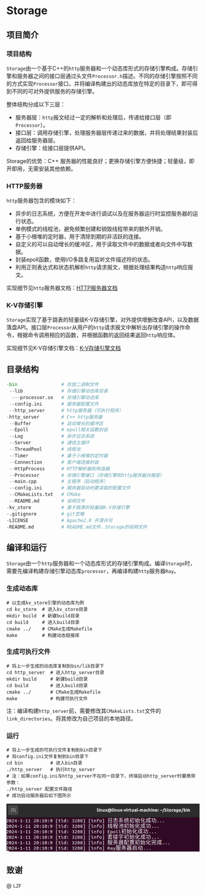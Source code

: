 # Storage

## 项目简介

### 项目结构

`Storage`由一个基于C++的`http`服务器和一个动态库形式的存储引擎构成。存储引擎和服务器之间的接口层通过头文件`Processor.h`描述。不同的存储引擎按照不同的方式实现`Processor`接口，并将编译构建出的动态库放在特定的目录下，即可得到不同的可对外提供服务的存储引擎。

整体结构分成以下三层：

* 服务器层：`http`报文经过一定的解析和处理后，传递给接口层（即`Processor`）。
* 接口层：调用存储引擎，处理服务器层传递过来的数据，并将处理结果封装后返回给服务器层。
* 存储引擎：给接口层提供API。

Storage的优势：C++ 服务器的性能良好；更换存储引擎方便快捷；轻量级，即开即用，无需安装其他依赖。

### HTTP服务器

`http`服务器包含的模块如下：

* 异步的日志系统，方便在开发中进行调试以及在服务器运行时监控服务器的运行状态。
* 单例模式的线程池，避免频繁创建和销毁线程带来的额外开销。
* 基于小根堆的定时器，用于清除到期的非活跃的连接。
* 自定义的可以自动增长的缓冲区，用于读取文件中的数据或者向文件中写数据。
* 封装epoll函数，使用I/O多路复用监听文件描述符的状态。
* 利用正则表达式和状态机解析`http`请求报文，根据处理结果构造`http`响应报文。

实现细节见`http`服务器文档：[HTTP服务器文档](./http_server/README.md)

### K-V存储引擎

`Storage`实现了基于跳表的轻量级K-V存储引擎，对外提供增删改查API，以及数据落盘API。接口层`Processor`从用户的`http`请求报文中解析出存储引擎的操作命令，根据命令调用相应的函数，并根据函数的返回结果返回`http`响应体。

实现细节见K-V存储引擎文档：[K-V存储引擎文档](./kv_store/README.md)

## 目录结构

```python
-bin				# 存放二进制文件
 --lib				# 存储引擎动态库目录
  ---processor.so	# 存储引擎动态库
 --config.ini		# 服务器配置文件
 --http_server		# http服务器（可执行程序）
-http_server		# C++ http服务器
 --Buffer			# 自动增长的缓冲区
 --Epoll			# epoll相关函数封装
 --Log				# 异步日志系统
 --Server			# 通信主循环
 --ThreadPool		# 线程池
 --Timer			# 基于小根堆的定时器
 --Connection		# 客户端连接封装
 --HttpProcess		# HTTP解析器和构造器
 --Processor		# 存储引擎接口（存储引擎和http服务器对接层）
 --main.cpp			# 主程序（启动程序）
 --config.ini		# 服务器启动时要读取的配置文件
 --CMakeLists.txt	# CMake
 --README.md		# 说明文件
-kv_store			# 基于跳表的轻量级K-V存储引擎
-.gitignore			# git忽略
-LICENSE			# Apache2.0 开源许可
-README.md			# README.md文件，Storage的说明文件
```

## 编译和运行

`Storage`由一个`http`服务器和一个动态库形式的存储引擎构成。编译`Storage`时，需要先编译构建存储引擎动态库`processor`，再编译构建`http`服务器`Ray`。

### 生成动态库

```shell
# 以生成kv_store引擎的动态库为例
cd kv_store  # 进入kv_store目录
mkdir build  # 新建build目录
cd build     # 进入build目录
cmake ../    # CMake生成Makefile
make         # 构建动态链接库
```

### 生成可执行文件

```shell
# 将上一步生成的动态库复制到bin/lib目录下
cd http_server  # 进入http_server目录
mkdir build     # 新建build目录
cd build        # 进入build目录
cmake ../       # CMake生成Makefile
make            # 构建可执行文件
```

注：编译构建`http_server`前，需要修改其`CMakeLists.txt`文件的`link_directories`。将其修改为自己项目的本地路径。

### 运行

```shell
# 将上一步生成的可执行文件复制到bin目录下
# 将config.ini文件复制到bin目录下
cd bin          # 进入bin目录
./http_server   # 执行http_server
# 注：如果config.ini与http_server不在同一目录下，终端启动http_server时要携带参数：
./http_server 配置文件路径
# 成功启动服务器后如下图所示
```

![](images/run.png)

## 致谢

@ `LZF`
